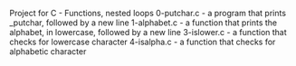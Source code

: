 Project for C - Functions, nested loops
0-putchar.c -  a program that prints _putchar, followed by a new line
1-alphabet.c -  a function that prints the alphabet, in lowercase, followed by a new line
3-islower.c - a function that checks for lowercase character
4-isalpha.c - a function that checks for alphabetic character
